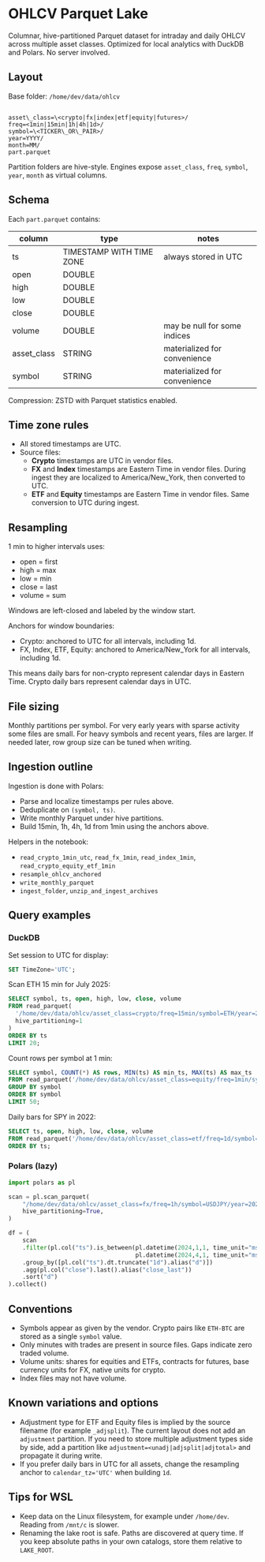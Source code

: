 # OHLCV Parquet Lake

Columnar, hive-partitioned Parquet dataset for intraday and daily OHLCV across multiple asset classes. Optimized for local analytics with DuckDB and Polars. No server involved.

## Layout

Base folder: `/home/dev/data/ohlcv`

```

asset\_class=\<crypto|fx|index|etf|equity|futures>/
freq=<1min|15min|1h|4h|1d>/
symbol=\<TICKER\_OR\_PAIR>/
year=YYYY/
month=MM/
part.parquet

````

Partition folders are hive-style. Engines expose `asset_class`, `freq`, `symbol`, `year`, `month` as virtual columns.

## Schema

Each `part.parquet` contains:

| column       | type                     | notes                                  |
|--------------|--------------------------|----------------------------------------|
| ts           | TIMESTAMP WITH TIME ZONE | always stored in UTC                   |
| open         | DOUBLE                   |                                        |
| high         | DOUBLE                   |                                        |
| low          | DOUBLE                   |                                        |
| close        | DOUBLE                   |                                        |
| volume       | DOUBLE                   | may be null for some indices           |
| asset_class  | STRING                   | materialized for convenience           |
| symbol       | STRING                   | materialized for convenience           |

Compression: ZSTD with Parquet statistics enabled.

## Time zone rules

- All stored timestamps are UTC.
- Source files:
  - **Crypto** timestamps are UTC in vendor files.
  - **FX** and **Index** timestamps are Eastern Time in vendor files. During ingest they are localized to America/New_York, then converted to UTC.
  - **ETF** and **Equity** timestamps are Eastern Time in vendor files. Same conversion to UTC during ingest.

## Resampling

1 min to higher intervals uses:
- open = first
- high = max
- low = min
- close = last
- volume = sum

Windows are left-closed and labeled by the window start.

Anchors for window boundaries:
- Crypto: anchored to UTC for all intervals, including 1d.
- FX, Index, ETF, Equity: anchored to America/New_York for all intervals, including 1d.

This means daily bars for non-crypto represent calendar days in Eastern Time. Crypto daily bars represent calendar days in UTC.

## File sizing

Monthly partitions per symbol. For very early years with sparse activity some files are small. For heavy symbols and recent years, files are larger. If needed later, row group size can be tuned when writing.

## Ingestion outline

Ingestion is done with Polars:
- Parse and localize timestamps per rules above.
- Deduplicate on `(symbol, ts)`.
- Write monthly Parquet under hive partitions.
- Build 15min, 1h, 4h, 1d from 1min using the anchors above.

Helpers in the notebook:
- `read_crypto_1min_utc`, `read_fx_1min`, `read_index_1min`, `read_crypto_equity_etf_1min`
- `resample_ohlcv_anchored`
- `write_monthly_parquet`
- `ingest_folder`, `unzip_and_ingest_archives`

## Query examples

### DuckDB

Set session to UTC for display:

```sql
SET TimeZone='UTC';
````

Scan ETH 15 min for July 2025:

```sql
SELECT symbol, ts, open, high, low, close, volume
FROM read_parquet(
  '/home/dev/data/ohlcv/asset_class=crypto/freq=15min/symbol=ETH/year=2025/month=07/part.parquet',
  hive_partitioning=1
)
ORDER BY ts
LIMIT 20;
```

Count rows per symbol at 1 min:

```sql
SELECT symbol, COUNT(*) AS rows, MIN(ts) AS min_ts, MAX(ts) AS max_ts
FROM read_parquet('/home/dev/data/ohlcv/asset_class=equity/freq=1min/symbol=*/year=*/month=*/part.parquet', hive_partitioning=1)
GROUP BY symbol
ORDER BY symbol
LIMIT 50;
```

Daily bars for SPY in 2022:

```sql
SELECT ts, open, high, low, close, volume
FROM read_parquet('/home/dev/data/ohlcv/asset_class=etf/freq=1d/symbol=SPY/year=2022/month=*/part.parquet', hive_partitioning=1)
ORDER BY ts;
```

### Polars (lazy)

```python
import polars as pl

scan = pl.scan_parquet(
    "/home/dev/data/ohlcv/asset_class=fx/freq=1h/symbol=USDJPY/year=2024/month=*/part.parquet",
    hive_partitioning=True,
)

df = (
    scan
    .filter(pl.col("ts").is_between(pl.datetime(2024,1,1, time_unit="ms", time_zone="UTC"),
                                    pl.datetime(2024,4,1, time_unit="ms", time_zone="UTC")))
    .group_by([pl.col("ts").dt.truncate("1d").alias("d")])
    .agg(pl.col("close").last().alias("close_last"))
    .sort("d")
).collect()
```

## Conventions

* Symbols appear as given by the vendor. Crypto pairs like `ETH-BTC` are stored as a single `symbol` value.
* Only minutes with trades are present in source files. Gaps indicate zero traded volume.
* Volume units: shares for equities and ETFs, contracts for futures, base currency units for FX, native units for crypto.
* Index files may not have volume.

## Known variations and options

* Adjustment type for ETF and Equity files is implied by the source filename (for example `_adjsplit`). The current layout does not add an `adjustment` partition. If you need to store multiple adjustment types side by side, add a partition like `adjustment=<unadj|adjsplit|adjtotal>` and propagate it during write.
* If you prefer daily bars in UTC for all assets, change the resampling anchor to `calendar_tz='UTC'` when building `1d`.

## Tips for WSL

* Keep data on the Linux filesystem, for example under `/home/dev`. Reading from `/mnt/c` is slower.
* Renaming the lake root is safe. Paths are discovered at query time. If you keep absolute paths in your own catalogs, store them relative to `LAKE_ROOT`.

